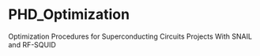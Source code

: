 # PHD_Optimization
Optimization Procedures for Superconducting Circuits Projects With SNAIL and RF-SQUID
